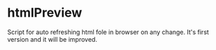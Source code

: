 # htmlPreview
Script for auto refreshing html fole in browser on any change. It's first version and it will be improved.
